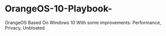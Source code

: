 # OrangeOS-10-Playbook-
OrangeOS Based On Windows 10 With some improvements: Performance, Privacy, Unbloated
